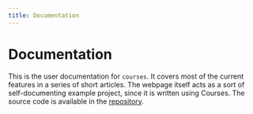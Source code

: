 ```yaml
---
title: Documentation
---
```


# Documentation
This is the user documentation for `courses`. It covers most of the current features in a series of short articles. The webpage itself acts as a sort of self-documenting example project, since it is written using Courses. The source code is available in the [repository](https://github.com/antonmeskildsen/courses/tree/main/docs).
